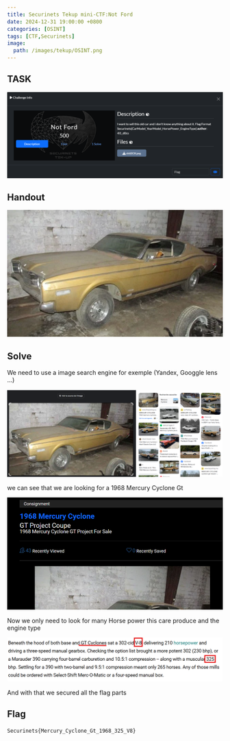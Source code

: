 ```yaml
---
title: Securinets Tekup mini-CTF:Not Ford
date: 2024-12-31 19:00:00 +0800
categories: [OSINT]
tags: [CTF,Securinets]
image:
  path: /images/tekup/OSINT.png
---
```

## TASK 

  <img src="/images/tekup/not ford/task.png" alt="Securinets" style="width: auto; height: auto; margin-right: 10%;" />

## Handout

  <img src="/images/tekup/not ford/shitBOX.png" alt="Securinets" style="width: auto; height: auto; margin-right: 10%;" />

## Solve 

We need to use a image search engine for exemple (Yandex, Googgle lens ...)

  <img src="/images/tekup/not ford/lens.png" alt="Securinets" style="width: auto; height: auto; margin-right: 10%;" />

we can see that we are looking for a 1968 Mercury Cyclone Gt

  <img src="/images/tekup/not ford/year.png" alt="Securinets" style="width: auto; height: auto; margin-right: 10%;" />

Now we only need to look for many Horse power this care produce and the engine type

  <img src="/images/tekup/not ford/hp.png" alt="Securinets" style="width: auto; height: auto; margin-right: 10%;" />

And with that we secured all the flag parts

## Flag

```
Securinets{Mercury_Cyclone_Gt_1968_325_V8}
```